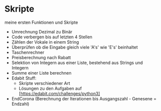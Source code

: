 # Skripte
meine ersten Funktionen und Skripte
- Umrechnung Dezimal zu Binär
- Code verbergen bis auf letzten 4 Stellen
- Zählen der Vokale in einem String
- Überprüfen ob die Eingabe gleich viele 'A's' wie 'E's' beinhaltet
- Taschenrechner
- Preisberechnung nach Rabatt
- Selektion von Integern aus einer Liste, bestehend aus Strings und Integern
- Summe einer Liste berechnen
- Edabit Stuff:
    - Skripte verschiedener Art
    - Lösungen zu den Aufgaben  auf [https://edabit.com/challenges/python3]
- EndCorona (Berechnung der Iterationen bis Ausgangszahl - Genesene = Endzahl)
